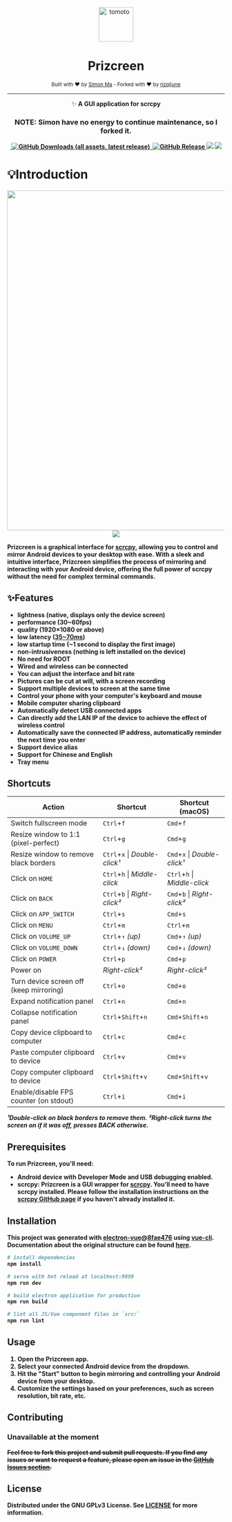 <div align="center">
	<img width="80" height="80" src="https://cdn.jsdelivr.net/gh/Tomotoes/images/blog/icon.png" alt="tomoto">
	<br>
	<h1>Prizcreen</h1>
	<sub>Built with ❤︎ by <a href="https://tomotoes.com">Simon Ma</a> - Forked with ❤︎ by <a href="https://ud.me/rizqijune.nft">rizqijune</a></sub>
</div>
<hr/>
<p align="center">✨ <strong>A GUI application for scrcpy</strong></p>
<h3 align="center"> <strong> NOTE: Simon have no energy to continue maintenance, so I forked it.</h3>

<p align="center">
  <a href="https://github.com/feross/standard">
    <img src="https://img.shields.io/badge/code%20style-standard-green.svg?style=flat-square" alt="">
  </a>
  <a href="https://github.com/rizqijune/przcreen/releases">
    <img alt="GitHub Downloads (all assets, latest release)" src="https://img.shields.io/github/downloads/rizqijune/przcreen/latest/total">
  </a>
   <a href="https://travis-ci.org/rizqijune/przcreen/builds">
    <img src="https://img.shields.io/travis/Tomotoes/scrcpy-gui.svg?style=flat-square" alt="">
  </a>
  <a href="https://github.com/rizqijune/przcreen/releases/latest">
    <img alt="GitHub Release" src="https://img.shields.io/github/v/release/rizqijune/przcreen">
  </a>
  <a href="https://opensource.org/licenses/GPL-3.0/"><img src="https://badges.frapsoft.com/os/gpl/gpl.svg?style=flat-square"></a>
  <a href="https://github.com/rizqijune/przcreen/issues"><img src="https://img.shields.io/badge/contributions-unavailable-red.svg?style=flat-square"></a>
</p>

# 💡Introduction
<div align=center><img width="508" height="785.6" src="https://cdn.jsdelivr.net/gh/Tomotoes/images/scrcpy-gui/English.gif"/></div>
<div align=center><img src="./screenshot.gif"/></div>

**Prizcreen** is a graphical interface for [scrcpy](https://github.com/Genymobile/scrcpy), allowing you to control and mirror Android devices to your desktop with ease. With a sleek and intuitive interface, Prizcreen simplifies the process of mirroring and interacting with your Android device, offering the full power of scrcpy without the need for complex terminal commands.

## ✨Features

- **lightness** (native, displays only the device screen)
- **performance** (30~60fps)
- **quality** (1920×1080 or above)
- **low latency** ([35~70ms](https://github.com/Genymobile/scrcpy/pull/646))
- **low startup time** (~1 second to display the first image)
- **non-intrusiveness** (nothing is left installed on the device)
- **No need for ROOT**
- **Wired and wireless can be connected**
- **You can adjust the interface and bit rate**
- **Pictures can be cut at will, with a screen recording**
- **Support multiple devices to screen at the same time**
- **Control your phone with your computer's keyboard and mouse**
- **Mobile computer sharing clipboard**
- **Automatically detect USB connected apps**
- **Can directly add the LAN IP of the device to achieve the effect of wireless control**
- **Automatically save the connected IP address, automatically reminder the next time you enter**
- **Support device alias**
- **Support for Chinese and English**
- **Tray menu**

## Shortcuts

| Action                                  | Shortcut                      | Shortcut (macOS)             |
| --------------------------------------- | ----------------------------- | ---------------------------- |
| Switch fullscreen mode                  | `Ctrl`+`f`                    | `Cmd`+`f`                    |
| Resize window to 1:1 (pixel-perfect)    | `Ctrl`+`g`                    | `Cmd`+`g`                    |
| Resize window to remove black borders   | `Ctrl`+`x` \| *Double-click¹* | `Cmd`+`x` \| *Double-click¹* |
| Click on `HOME`                         | `Ctrl`+`h` \| *Middle-click*  | `Ctrl`+`h` \| *Middle-click* |
| Click on `BACK`                         | `Ctrl`+`b` \| *Right-click²*  | `Cmd`+`b` \| *Right-click²*  |
| Click on `APP_SWITCH`                   | `Ctrl`+`s`                    | `Cmd`+`s`                    |
| Click on `MENU`                         | `Ctrl`+`m`                    | `Ctrl`+`m`                   |
| Click on `VOLUME_UP`                    | `Ctrl`+`↑` *(up)*             | `Cmd`+`↑` *(up)*             |
| Click on `VOLUME_DOWN`                  | `Ctrl`+`↓` *(down)*           | `Cmd`+`↓` *(down)*           |
| Click on `POWER`                        | `Ctrl`+`p`                    | `Cmd`+`p`                    |
| Power on                                | *Right-click²*                | *Right-click²*               |
| Turn device screen off (keep mirroring) | `Ctrl`+`o`                    | `Cmd`+`o`                    |
| Expand notification panel               | `Ctrl`+`n`                    | `Cmd`+`n`                    |
| Collapse notification panel             | `Ctrl`+`Shift`+`n`            | `Cmd`+`Shift`+`n`            |
| Copy device clipboard to computer       | `Ctrl`+`c`                    | `Cmd`+`c`                    |
| Paste computer clipboard to device      | `Ctrl`+`v`                    | `Cmd`+`v`                    |
| Copy computer clipboard to device       | `Ctrl`+`Shift`+`v`            | `Cmd`+`Shift`+`v`            |
| Enable/disable FPS counter (on stdout)  | `Ctrl`+`i`                    | `Cmd`+`i`                    |

*¹Double-click on black borders to remove them.*
*²Right-click turns the screen on if it was off, presses BACK otherwise.*

## Prerequisites

To run Prizcreen, you'll need:

- **Android device** with Developer Mode and USB debugging enabled.
- **scrcpy**: Prizcreen is a GUI wrapper for [scrcpy](https://github.com/Genymobile/scrcpy). You’ll need to have scrcpy installed. Please follow the installation instructions on the [scrcpy GitHub page](https://github.com/Genymobile/scrcpy) if you haven't already installed it.

## Installation

This project was generated with [electron-vue](https://github.com/SimulatedGREG/electron-vue)@[8fae476](https://github.com/SimulatedGREG/electron-vue/tree/8fae4763e9d225d3691b627e83b9e09b56f6c935) using [vue-cli](https://github.com/vuejs/vue-cli). Documentation about the original structure can be found [here](https://simulatedgreg.gitbooks.io/electron-vue/content/index.html).

``` bash
# install dependencies
npm install

# serve with hot reload at localhost:9080
npm run dev

# build electron application for production
npm run build

# lint all JS/Vue component files in `src/`
npm run lint
```

## Usage

1. Open the **Prizcreen** app.
2. Select your connected Android device from the dropdown.
3. Hit the "Start" button to begin mirroring and controlling your Android device from your desktop.
4. Customize the settings based on your preferences, such as screen resolution, bit rate, etc.

## Contributing
### Unavailable at the moment
~~Feel free to fork this project and submit pull requests. If you find any issues or want to request a feature, please open an issue in the [GitHub Issues section](https://github.com/rizqijune/prizcreen/issues).~~

## License

Distributed under the GNU GPLv3 License. See [LICENSE](LICENSE) for more information.
